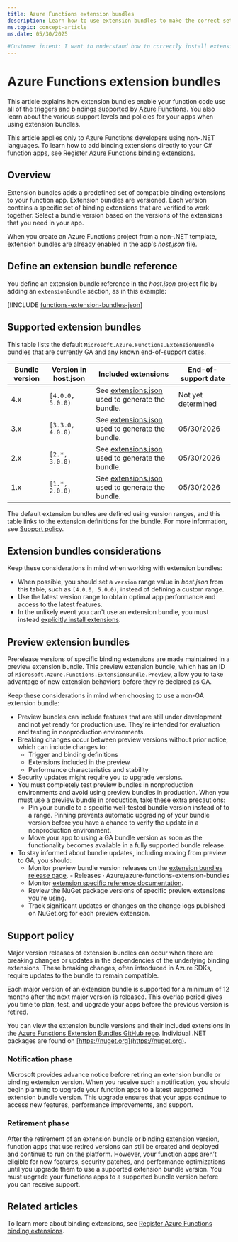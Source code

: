 ```yaml
---
title: Azure Functions extension bundles
description: Learn how to use extension bundles to make the correct set of Azure Functions trigger and binding extensions available in your non-.NET function code.
ms.topic: concept-article
ms.date: 05/30/2025

#Customer intent: I want to understand how to correctly install extension bundles so that the functionality implemented in the extensions are available to my functions in my preferred development language.
---
```


# Azure Functions extension bundles

This article explains how extension bundles enable your function code use all of the [triggers and bindings supported by Azure Functions](./functions-triggers-bindings.md). You also learn about the various support levels and policies for your apps when using extension bundles.  

This article applies only to Azure Functions developers using non-.NET languages. To learn how to add binding extensions directly to your C# function apps, see [Register Azure Functions binding extensions](functions-bindings-register.md). 

## Overview

Extension bundles adds a predefined set of compatible binding extensions to your function app. Extension bundles are versioned. Each version contains a specific set of binding extensions that are verified to work together. Select a bundle version based on the versions of the extensions that you need in your app.

When you create an Azure Functions project from a non-.NET template, extension bundles are already enabled in the app's *host.json* file. 

## Define an extension bundle reference

You define an extension bundle reference in the *host.json* project file by adding an `extensionBundle` section, as in this example: 

[!INCLUDE [functions-extension-bundles-json](../../includes/functions-extension-bundles-json.md)]

## Supported extension bundles

This table lists the default `Microsoft.Azure.Functions.ExtensionBundle` bundles that are currently GA and any known end-of-support dates.

| Bundle version | Version in host.json | Included extensions | End-of-support date |
| --- | --- | --- | --- |
| 4.x | `[4.0.0, 5.0.0)` | See [extensions.json](https://github.com/Azure/azure-functions-extension-bundles/blob/main/src/Microsoft.Azure.Functions.ExtensionBundle/extensions.json) used to generate the bundle. | Not yet determined  |
| 3.x | `[3.3.0, 4.0.0)` | See [extensions.json](https://github.com/Azure/azure-functions-extension-bundles/blob/main-v3/src/Microsoft.Azure.Functions.ExtensionBundle/extensions.json) used to generate the bundle. | 05/30/2026 |
| 2.x | `[2.*, 3.0.0)` | See [extensions.json](https://github.com/Azure/azure-functions-extension-bundles/blob/main-v2/src/Microsoft.Azure.Functions.ExtensionBundle/extensions.json) used to generate the bundle. | 05/30/2026 |
| 1.x | `[1.*, 2.0.0)` | See [extensions.json](https://github.com/Azure/azure-functions-extension-bundles/blob/v1.x/src/Microsoft.Azure.Functions.ExtensionBundle/extensions.json) used to generate the bundle. | 05/30/2026 |

The default extension bundles are defined using version ranges, and this table links to the extension definitions for the bundle. For more information, see [Support policy](#support-policy). 

## Extension bundles considerations

Keep these considerations in mind when working with extension bundles:

+ When possible, you should set a `version` range value in *host.json* from this table, such as `[4.0.0, 5.0.0)`, instead of defining a custom range. 
+ Use the latest version range to obtain optimal app performance and access to the latest features. 
+ In the unlikely event you can't use an extension bundle, you must instead [explicitly install extensions](./functions-bindings-register.md#explicitly-install-extensions).

## Preview extension bundles

Prerelease versions of specific binding extensions are made maintained in a preview extension bundle. This preview extension bundle, which has an ID of `Microsoft.Azure.Functions.ExtensionBundle.Preview`, allow you to take advantage of new extension behaviors before they're declared as GA. 

Keep these considerations in mind when choosing to use a non-GA extension bundle:

+ Preview bundles can include features that are still under development and not yet ready for production use. They're intended for evaluation and testing in nonproduction environments.
+ Breaking changes occur between preview versions without prior notice, which can include changes to:
    + Trigger and binding definitions
    + Extensions included in the preview
    + Performance characteristics and stability 
+ Security updates might require you to upgrade versions.
+ You must completely test preview bundles in nonproduction environments and avoid using preview bundles in production. When you must use a preview bundle in production, take these extra precautions:
    + Pin your bundle to a specific well-tested bundle version instead of to a range. Pinning prevents automatic upgrading of your bundle version before you have a chance to verify the update in a nonproduction environment. 
    + Move your app to using a GA bundle version as soon as the functionality becomes available in a fully supported bundle release.
+ To stay informed about bundle updates, including moving from preview to GA, you should: 
    + Monitor preview bundle version releases on the [extension bundles release page](https://github.com/Azure/azure-functions-extension-bundles/releases). - Releases · Azure/azure-functions-extension-bundles
    + Monitor [extension specific reference documentation](./functions-triggers-bindings.md).
    + Review the NuGet package versions of specific preview extensions you're using. 
    + Track significant updates or changes on the change logs published on NuGet.org for each preview extension.

## Support policy 

Major version releases of extension bundles can occur when there are breaking changes or updates in the dependencies of the underlying binding extensions. These breaking changes, often introduced in Azure SDKs, require updates to the bundle to remain compatible.  

Each major version of an extension bundle is supported for a minimum of 12 months after the next major version is released. This overlap period gives you time to plan, test, and upgrade your apps before the previous version is retired. 

You can view the extension bundle versions and their included extensions in the [Azure Functions Extension Bundles GitHub repo](https://github.com/Azure/azure-functions-extension-bundles/releases). Individual .NET packages are found on [https://nuget.org](https://nuget.org). 

### Notification phase 

Microsoft provides advance notice before retiring an extension bundle or binding extension version. When you receive such a notification, you should begin planning to upgrade your function apps to a latest supported extension bundle version. This upgrade ensures that your apps continue to access new features, performance improvements, and support. 

### Retirement phase 

After the retirement of an extension bundle or binding extension version, function apps that use retired versions can still be created and deployed and continue to run on the platform. However, your function apps aren’t eligible for new features, security patches, and performance optimizations until you upgrade them to use a supported extension bundle version. You must upgrade your functions apps to a supported bundle version before you can receive support.  

## Related articles

To learn more about binding extensions, see [Register Azure Functions binding extensions](functions-bindings-register.md).
